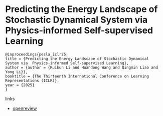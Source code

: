 # Predicting the Energy Landscape of Stochastic Dynamical System via  Physics-informed Self-supervised Learning

```
@inproceedings{pesla_iclr25,
title = {Predicting the Energy Landscape of Stochastic Dynamical System via  Physics-informed Self-supervised Learning},
author = {author = {Ruikun Li and Huandong Wang and Qingmin Liao and Yong Li}},
booktitle = {The Thirteenth International Conference on Learning Representations (ICLR)},
year = {2025}
}
```

links
- [openreview](https://openreview.net/forum?id=PxRATSTDlS)
